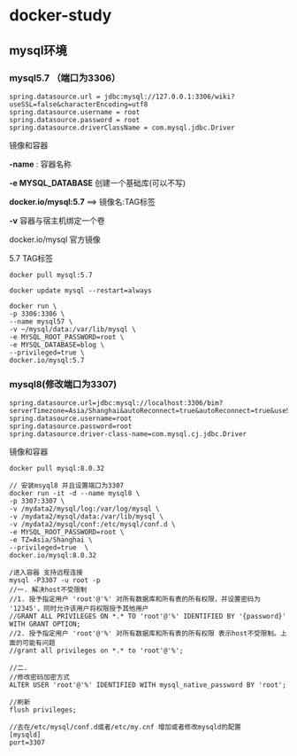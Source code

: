 # docker-study
## mysql环境

### mysql5.7 （端口为3306）

```properties
spring.datasource.url = jdbc:mysql://127.0.0.1:3306/wiki?useSSL=false&characterEncoding=utf8
spring.datasource.username = root
spring.datasource.password = root
spring.datasource.driverClassName = com.mysql.jdbc.Driver
```

镜像和容器

**-name** : 容器名称

**-e MYSQL_DATABASE**  创建一个基础库(可以不写)

**docker.io/mysql:5.7** ==> 镜像名:TAG标签

**-v** 容器与宿主机绑定一个卷

docker.io/mysql 官方镜像

5.7 TAG标签

```shell
docker pull mysql:5.7

docker update mysql --restart=always

docker run \
-p 3306:3306 \
--name mysql57 \
-v ~/mysql/data:/var/lib/mysql \
-e MYSQL_ROOT_PASSWORD=root \
-e MYSQL_DATABASE=blog \
--privileged=true \
docker.io/mysql:5.7

```

### mysql8(修改端口为3307)

```properties
spring.datasource.url=jdbc:mysql://localhost:3306/bim?serverTimezone=Asia/Shanghai&autoReconnect=true&autoReconnect=true&useSSL=false&characterEncoding=utf8
spring.datasource.username=root
spring.datasource.password=root
spring.datasource.driver-class-name=com.mysql.cj.jdbc.Driver
```

镜像和容器

```
docker pull mysql:8.0.32

// 安装msyql8 并且设置端口为3307
docker run -it -d --name mysql8 \
-p 3307:3307 \
-v /mydata2/mysql/log:/var/log/mysql \
-v /mydata2/mysql/data:/var/lib/mysql \
-v /mydata2/mysql/conf:/etc/mysql/conf.d \
-e MYSQL_ROOT_PASSWORD=root \
-e TZ=Asia/Shanghai \
--privileged=true  \
docker.io/mysql:8.0.32

/进入容器 支持远程连接
mysql -P3307 -u root -p
//一. 解决host不受限制
//1. 授予指定用户 'root'@'%' 对所有数据库和所有表的所有权限，并设置密码为 '12345'，同时允许该用户将权限授予其他用户
//GRANT ALL PRIVILEGES ON *.* TO 'root'@'%' IDENTIFIED BY '{password}' WITH GRANT OPTION;
//2. 授予指定用户 'root'@'%' 对所有数据库和所有表的所有权限 表示host不受限制。上面的可能有问题
//grant all privileges on *.* to 'root'@'%';

//二.
//修改密码加密方式
ALTER USER 'root'@'%' IDENTIFIED WITH mysql_native_password BY 'root';

//刷新
flush privileges;

//去在/etc/mysql/conf.d或者/etc/my.cnf 增加或者修改mysqld的配置
[mysqld]
port=3307

```


